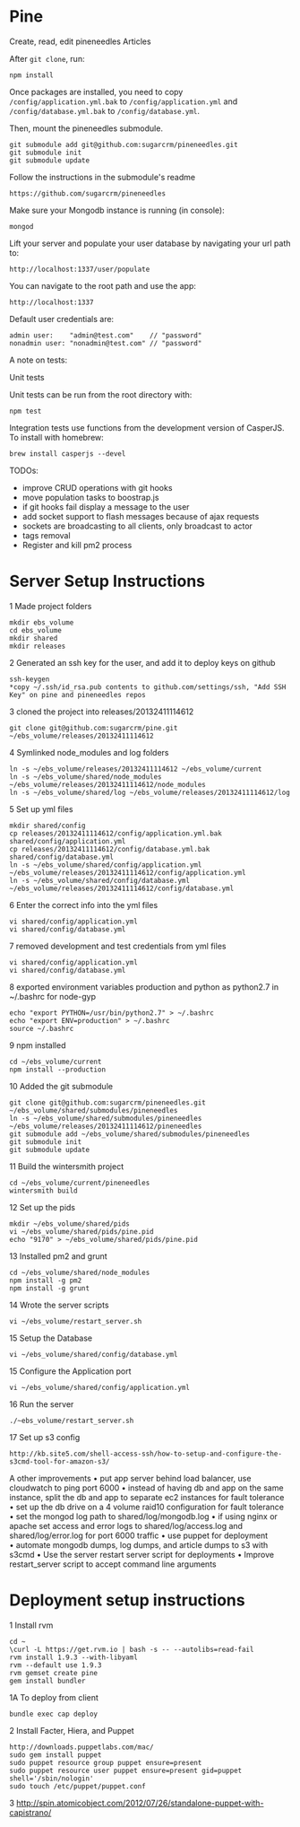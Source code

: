 Pine
============

Create, read, edit pineneedles Articles

After `git clone`, run:

    npm install

Once packages are installed, you need to copy `/config/application.yml.bak` to `/config/application.yml` and  `/config/database.yml.bak` to `/config/database.yml`.


Then, mount the pineneedles submodule.

    git submodule add git@github.com:sugarcrm/pineneedles.git
    git submodule init
    git submodule update


Follow the instructions in the submodule's readme

    https://github.com/sugarcrm/pineneedles


Make sure your Mongodb instance is running (in console):

    mongod

Lift your server and populate your user database by navigating your url path to: 

    http://localhost:1337/user/populate

You can navigate to the root path and use the app:

    http://localhost:1337    

Default user credentials are:

    admin user:    "admin@test.com"    // "password"
    nonadmin user: "nonadmin@test.com" // "password"

A note on tests:

Unit tests
 
Unit tests can be run from the root directory with:

    npm test

Integration tests use functions from the development version of CasperJS. To install with homebrew:

    brew install casperjs --devel

TODOs:

* improve CRUD operations with git hooks
* move population tasks to boostrap.js
* if git hooks fail display a message to the user
* add socket support to flash messages because of ajax requests
* sockets are broadcasting to all clients, only broadcast to actor
* <CR> tags removal
* Register and kill pm2 process

Server Setup Instructions
==========================

1 Made project folders

    mkdir ebs_volume
    cd ebs_volume
    mkdir shared
    mkdir releases

2 Generated an ssh key for the user, and add it to deploy keys on github

    ssh-keygen
    *copy ~/.ssh/id_rsa.pub contents to github.com/settings/ssh, "Add SSH Key" on pine and pineneedles repos

3 cloned the project into releases/20132411114612

    git clone git@github.com:sugarcrm/pine.git ~/ebs_volume/releases/20132411114612

4 Symlinked node_modules and log folders

    ln -s ~/ebs_volume/releases/20132411114612 ~/ebs_volume/current
    ln -s ~/ebs_volume/shared/node_modules ~/ebs_volume/releases/20132411114612/node_modules
    ln -s ~/ebs_volume/shared/log ~/ebs_volume/releases/20132411114612/log

5 Set up yml files

    mkdir shared/config
    cp releases/20132411114612/config/application.yml.bak shared/config/application.yml
    cp releases/20132411114612/config/database.yml.bak shared/config/database.yml
    ln -s ~/ebs_volume/shared/config/application.yml ~/ebs_volume/releases/20132411114612/config/application.yml
    ln -s ~/ebs_volume/shared/config/database.yml ~/ebs_volume/releases/20132411114612/config/database.yml

6 Enter the correct info into the yml files

    vi shared/config/application.yml
    vi shared/config/database.yml

7 removed development and test credentials from yml files

    vi shared/config/application.yml
    vi shared/config/database.yml
    
8 exported environment variables production and python as python2.7 in ~/.bashrc for node-gyp

    echo "export PYTHON=/usr/bin/python2.7" > ~/.bashrc
    echo "export ENV=production" > ~/.bashrc
    source ~/.bashrc

9 npm installed

    cd ~/ebs_volume/current
    npm install --production

10 Added the git submodule

    git clone git@github.com:sugarcrm/pineneedles.git ~/ebs_volume/shared/submodules/pineneedles
    ln -s ~/ebs_volume/shared/submodules/pineneedles ~/ebs_volume/releases/20132411114612/pineneedles
    git submodule add ~/ebs_volume/shared/submodules/pineneedles
    git submodule init
    git submodule update

11 Build the wintersmith project

    cd ~/ebs_volume/current/pineneedles
    wintersmith build

12 Set up the pids

    mkdir ~/ebs_volume/shared/pids
    vi ~/ebs_volume/shared/pids/pine.pid
    echo "9170" > ~/ebs_volume/shared/pids/pine.pid

13 Installed pm2 and grunt

    cd ~/ebs_volume/shared/node_modules
    npm install -g pm2
    npm install -g grunt

14 Wrote the server scripts

    vi ~/ebs_volume/restart_server.sh

15 Setup the Database

    vi ~/ebs_volume/shared/config/database.yml

15 Configure the Application port

    vi ~/ebs_volume/shared/config/application.yml


16 Run the server

    ./~ebs_volume/restart_server.sh
    
    
17 Set up s3 config
    
    http://kb.site5.com/shell-access-ssh/how-to-setup-and-configure-the-s3cmd-tool-for-amazon-s3/

A other improvements
• put app server behind load balancer, use cloudwatch to ping port 6000 
• instead of having db and app on the same instance, split the db and app to separate ec2 instances for fault tolerance
• set up the db drive on a 4 volume raid10 configuration for fault tolerance
• set the mongod log path to shared/log/mongodb.log
• if using nginx or apache set access and error logs to shared/log/access.log and shared/log/error.log for port 6000 traffic
• use puppet for deployment
• automate mongodb dumps, log dumps, and article dumps to s3 with s3cmd
• Use the server restart server script for deployments
• Improve restart_server script to accept command line arguments

Deployment setup instructions
=============================

1 Install rvm

    cd ~
    \curl -L https://get.rvm.io | bash -s -- --autolibs=read-fail
    rvm install 1.9.3 --with-libyaml
    rvm --default use 1.9.3
    rvm gemset create pine
    gem install bundler

1A To deploy from client

    bundle exec cap deploy

2 Install Facter, Hiera, and Puppet
    
    http://downloads.puppetlabs.com/mac/
    sudo gem install puppet
    sudo puppet resource group puppet ensure=present
    sudo puppet resource user puppet ensure=present gid=puppet shell='/sbin/nologin'
    sudo touch /etc/puppet/puppet.conf


3 http://spin.atomicobject.com/2012/07/26/standalone-puppet-with-capistrano/